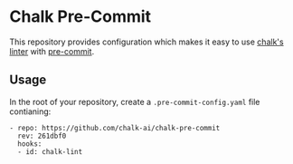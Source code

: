 # Chalk Pre-Commit

This repository provides configuration which makes it easy to use [chalk's linter](https://github.com/chalk-ai/cli) with [pre-commit](https://pre-commit.com/).

## Usage

In the root of your repository, create a `.pre-commit-config.yaml` file contianing:

```
- repo: https://github.com/chalk-ai/chalk-pre-commit
  rev: 261dbf0
  hooks:
  - id: chalk-lint
```
